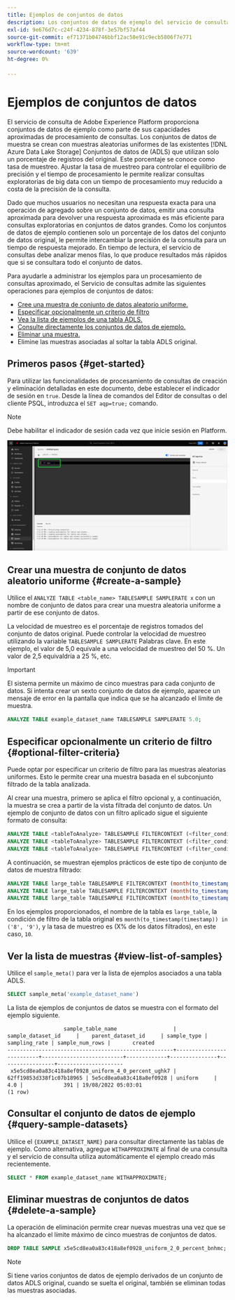 ```yaml
---
title: Ejemplos de conjuntos de datos
description: Los conjuntos de datos de ejemplo del servicio de consultas le permiten realizar consultas exploratorias de big data con un tiempo de procesamiento muy reducido a costa de la precisión de la consulta. Esta guía proporciona información sobre cómo administrar los ejemplos para el procesamiento aproximado de consultas
exl-id: 9e676d7c-c24f-4234-878f-3e57bf57af44
source-git-commit: ef71371b04746bbf12ac58e91c9ecb5806f7e771
workflow-type: tm+mt
source-wordcount: '639'
ht-degree: 0%

---
```


# Ejemplos de conjuntos de datos

El servicio de consulta de Adobe Experience Platform proporciona conjuntos de datos de ejemplo como parte de sus capacidades aproximadas de procesamiento de consultas. Los conjuntos de datos de muestra se crean con muestras aleatorias uniformes de las existentes [!DNL Azure Data Lake Storage] Conjuntos de datos de (ADLS) que utilizan solo un porcentaje de registros del original. Este porcentaje se conoce como tasa de muestreo. Ajustar la tasa de muestreo para controlar el equilibrio de precisión y el tiempo de procesamiento le permite realizar consultas exploratorias de big data con un tiempo de procesamiento muy reducido a costa de la precisión de la consulta.

Dado que muchos usuarios no necesitan una respuesta exacta para una operación de agregado sobre un conjunto de datos, emitir una consulta aproximada para devolver una respuesta aproximada es más eficiente para consultas exploratorias en conjuntos de datos grandes. Como los conjuntos de datos de ejemplo contienen solo un porcentaje de los datos del conjunto de datos original, le permite intercambiar la precisión de la consulta para un tiempo de respuesta mejorado. En tiempo de lectura, el servicio de consultas debe analizar menos filas, lo que produce resultados más rápidos que si se consultara todo el conjunto de datos.

Para ayudarle a administrar los ejemplos para un procesamiento de consultas aproximado, el Servicio de consultas admite las siguientes operaciones para ejemplos de conjuntos de datos:

- [Cree una muestra de conjunto de datos aleatorio uniforme.](#create-a-sample)
- [Especificar opcionalmente un criterio de filtro](##optional-filter-criteria)
- [Vea la lista de ejemplos de una tabla ADLS.](#view-list-of-samples)
- [Consulte directamente los conjuntos de datos de ejemplo.](#query-sample-datasets)
- [Eliminar una muestra.](#delete-a-sample)
- Elimine las muestras asociadas al soltar la tabla ADLS original.

## Primeros pasos {#get-started}

Para utilizar las funcionalidades de procesamiento de consultas de creación y eliminación detalladas en este documento, debe establecer el indicador de sesión en `true`. Desde la línea de comandos del Editor de consultas o del cliente PSQL, introduzca el `SET aqp=true;` comando.

>[!NOTE]
>
>Debe habilitar el indicador de sesión cada vez que inicie sesión en Platform.

![El Editor de consultas con el comando &quot;SET aqp=true;&quot; resaltado.](../images/essential-concepts/set-session-flag.png)

## Crear una muestra de conjunto de datos aleatorio uniforme {#create-a-sample}

Utilice el `ANALYZE TABLE <table_name> TABLESAMPLE SAMPLERATE x` con un nombre de conjunto de datos para crear una muestra aleatoria uniforme a partir de ese conjunto de datos.

La velocidad de muestreo es el porcentaje de registros tomados del conjunto de datos original. Puede controlar la velocidad de muestreo utilizando la variable `TABLESAMPLE SAMPLERATE` Palabras clave. En este ejemplo, el valor de 5,0 equivale a una velocidad de muestreo del 50 %. Un valor de 2,5 equivaldría a 25 %, etc.

>[!IMPORTANT]
>
>El sistema permite un máximo de cinco muestras para cada conjunto de datos. Si intenta crear un sexto conjunto de datos de ejemplo, aparece un mensaje de error en la pantalla que indica que se ha alcanzado el límite de muestra.

```sql
ANALYZE TABLE example_dataset_name TABLESAMPLE SAMPLERATE 5.0;
```

## Especificar opcionalmente un criterio de filtro {#optional-filter-criteria}

Puede optar por especificar un criterio de filtro para las muestras aleatorias uniformes. Esto le permite crear una muestra basada en el subconjunto filtrado de la tabla analizada.

Al crear una muestra, primero se aplica el filtro opcional y, a continuación, la muestra se crea a partir de la vista filtrada del conjunto de datos. Un ejemplo de conjunto de datos con un filtro aplicado sigue el siguiente formato de consulta:

```sql
ANALYZE TABLE <tableToAnalyze> TABLESAMPLE FILTERCONTEXT (<filter_condition>) SAMPLERATE X.Y;
ANALYZE TABLE <tableToAnalyze> TABLESAMPLE FILTERCONTEXT (<filter_condition_1> AND/OR <filter_condition_2>) SAMPLERATE X.Y;
ANALYZE TABLE <tableToAnalyze> TABLESAMPLE FILTERCONTEXT (<filter_condition_1> AND (<filter_condition_2> OR <filter_condition_3>)) SAMPLERATE X.Y;
```

A continuación, se muestran ejemplos prácticos de este tipo de conjunto de datos de muestra filtrado:

```sql
ANALYZE TABLE large_table TABLESAMPLE FILTERCONTEXT (month(to_timestamp(timestamp)) in ('8', '9')) SAMPLERATE 10;
ANALYZE TABLE large_table TABLESAMPLE FILTERCONTEXT (month(to_timestamp(timestamp)) in ('8', '9') AND product.name = "product1") SAMPLERATE 10;
ANALYZE TABLE large_table TABLESAMPLE FILTERCONTEXT (month(to_timestamp(timestamp)) in ('8', '9') AND (product.name = "product1" OR product.name = "product2")) SAMPLERATE 10;
```

En los ejemplos proporcionados, el nombre de la tabla es `large_table`, la condición de filtro de la tabla original es `month(to_timestamp(timestamp)) in ('8', '9')`, y la tasa de muestreo es (X% de los datos filtrados), en este caso, `10`.

## Ver la lista de muestras {#view-list-of-samples}

Utilice el `sample_meta()` para ver la lista de ejemplos asociados a una tabla ADLS.

```sql
SELECT sample_meta('example_dataset_name')
```

La lista de ejemplos de conjuntos de datos se muestra con el formato del ejemplo siguiente.

```shell
                  sample_table_name                  |    sample_dataset_id     |    parent_dataset_id     | sample_type | sampling_rate | sample_num_rows |       created      
-----------------------------------------------------+--------------------------+--------------------------+-------------+---------------+-----------------+---------------------
 x5e5cd8ea0a83c418a8ef0928_uniform_4_0_percent_ughk7 | 62ff19853d338f1c07b18965 | 5e5cd8ea0a83c418a8ef0928 | uniform     |           4.0 |             391 | 19/08/2022 05:03:01
(1 row)
```

## Consultar el conjunto de datos de ejemplo {#query-sample-datasets}

Utilice el `{EXAMPLE_DATASET_NAME}` para consultar directamente las tablas de ejemplo. Como alternativa, agregue `WITHAPPROXIMATE` al final de una consulta y el servicio de consulta utiliza automáticamente el ejemplo creado más recientemente.

```sql
SELECT * FROM example_dataset_name WITHAPPROXIMATE;
```

## Eliminar muestras de conjuntos de datos {#delete-a-sample}

La operación de eliminación permite crear nuevas muestras una vez que se ha alcanzado el límite máximo de cinco muestras de conjuntos de datos.

```sql
DROP TABLE SAMPLE x5e5cd8ea0a83c418a8ef0928_uniform_2_0_percent_bnhmc;
```

>[!NOTE]
>
>Si tiene varios conjuntos de datos de ejemplo derivados de un conjunto de datos ADLS original, cuando se suelta el original, también se eliminan todas las muestras asociadas.
